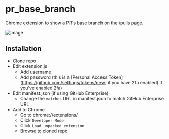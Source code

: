 pr_base_branch
==============

Chrome extension to show a PR's base branch on the /pulls page. 

![image](https://cloud.githubusercontent.com/assets/700173/3024034/16460d8e-dff2-11e3-8a61-21060f0b42fe.png)


## Installation

* Clone repo
* Edit extension.js 
  * Add username
  * Add password (this is a [Personal Access Token](https://github.com/settings/tokens/new] if you have 2fa enabled) if you've enabled 2fa)
* Edit manifest.json (if using GitHub Enterprise)
  * Change the `matches` URL in manifest.json to match GitHub Enterprise URL
* Add to Chrome
  * Go to chrome://extensions/
  * Click `Developer Mode`
  * Click `Load unpacked extension`
  * Browse to cloned repo
